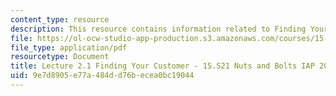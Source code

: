 ```yaml
---
content_type: resource
description: This resource contains information related to Finding Your Customer.
file: https://ol-ocw-studio-app-production.s3.amazonaws.com/courses/15-s21-nuts-and-bolts-of-business-plans-january-iap-2014/9e7d8905e77a484dd76becea0bc19044_MIT15_S21IAP14_Session2.1.pdf
file_type: application/pdf
resourcetype: Document
title: Lecture 2.1 Finding Your Customer - 15.S21 Nuts and Bolts IAP 2014
uid: 9e7d8905-e77a-484d-d76b-ecea0bc19044
---
```

